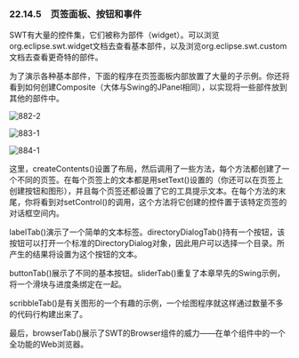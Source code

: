 ### 22.14.5　页签面板、按钮和事件

SWT有大量的控件集，它们被称为部件（widget）。可以浏览org.eclipse.swt.widget文档去查看基本部件，以及浏览org.eclipse.swt.custom文档去查看更奇特的部件。

为了演示各种基本部件，下面的程序在页签面板内部放置了大量的子示例。你还将看到如何创建Composite（大体与Swing的JPanel相同），以实现将一些部件放到其他的部件中。

![882-2](../Images/image03919.jpeg)

![883-1](../Images/image03920.jpeg)

![884-1](../Images/image03921.jpeg)

这里，createContents()设置了布局，然后调用了一些方法，每个方法都创建了一个不同的页签。在每个页签上的文本都是用setText()设置的（你还可以在页签上创建按钮和图形），并且每个页签还都设置了它的工具提示文本。在每个方法的末尾，你将看到对setControl()的调用，这个方法将它创建的控件置于该特定页签的对话框空间内。

labelTab()演示了一个简单的文本标签。directoryDialogTab()持有一个按钮，该按钮可以打开一个标准的DirectoryDialog对象，因此用户可以选择一个目录。所产生的结果将设置为这个按钮的文本。

buttonTab()展示了不同的基本按钮。sliderTab()重复了本章早先的Swing示例，将一个滑块与进度条绑定在一起。

scribbleTab()是有关图形的一个有趣的示例，一个绘图程序就这样通过数量不多的代码行构建出来了。

最后，browserTab()展示了SWT的Browser组件的威力——在单个组件中的一个全功能的Web浏览器。